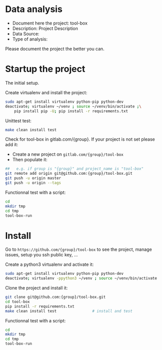 # Data analysis
- Document here the project: tool-box
- Description: Project Description
- Data Source:
- Type of analysis:

Please document the project the better you can.

# Startup the project

The initial setup.

Create virtualenv and install the project:
```bash
sudo apt-get install virtualenv python-pip python-dev
deactivate; virtualenv ~/venv ; source ~/venv/bin/activate ;\
    pip install pip -U; pip install -r requirements.txt
```

Unittest test:
```bash
make clean install test
```

Check for tool-box in gitlab.com/{group}.
If your project is not set please add it:

- Create a new project on `gitlab.com/{group}/tool-box`
- Then populate it:

```bash
##   e.g. if group is "{group}" and project_name is "tool-box"
git remote add origin git@github.com:{group}/tool-box.git
git push -u origin master
git push -u origin --tags
```

Functionnal test with a script:

```bash
cd
mkdir tmp
cd tmp
tool-box-run
```

# Install

Go to `https://github.com/{group}/tool-box` to see the project, manage issues,
setup you ssh public key, ...

Create a python3 virtualenv and activate it:

```bash
sudo apt-get install virtualenv python-pip python-dev
deactivate; virtualenv -ppython3 ~/venv ; source ~/venv/bin/activate
```

Clone the project and install it:

```bash
git clone git@github.com:{group}/tool-box.git
cd tool-box
pip install -r requirements.txt
make clean install test                # install and test
```
Functionnal test with a script:

```bash
cd
mkdir tmp
cd tmp
tool-box-run
```
